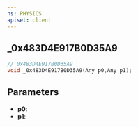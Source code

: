 ```yaml
---
ns: PHYSICS
apiset: client
---
```

## _0x483D4E917B0D35A9

```c
// 0x483D4E917B0D35A9
void _0x483D4E917B0D35A9(Any p0,Any p1);
```


## Parameters
* **p0**:
* **p1**: